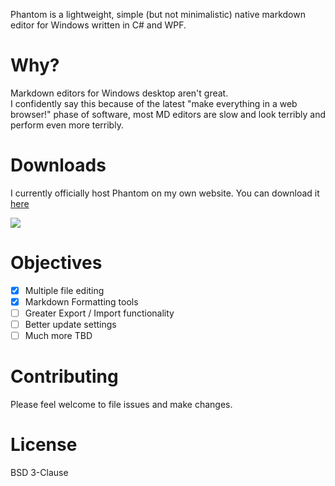 Phantom is a lightweight, simple (but not minimalistic) native markdown editor for Windows written in C# and WPF.

Why?
======
Markdown editors for Windows desktop aren't great.  
I confidently say this because of the latest "make everything in a web browser!" phase of software, most MD editors are slow and look terribly and perform even more terribly.

Downloads
======
I currently officially host Phantom on my own website.  You can download it [here](https://vaporsoft.net/phantom/)

![](https://vaporsoft.net/content/images/2016/07/ue3ZyFM.png)

Objectives
======
- [x] Multiple file editing
- [x] Markdown Formatting tools
- [ ] Greater Export / Import functionality
- [ ] Better update settings
- [ ] Much more TBD

Contributing 
=====

Please feel welcome to file issues and make changes.

License
=====
BSD 3-Clause